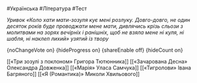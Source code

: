#Українська #Література #Тест

*Уривок «Коло хати мати-зозуля кує мені розлуку. Довго-довго, не один десяток років буде проводжати мене мати, дивлячись крізь сльози з молитвами на зорях вечірніх і ранішніх, щоб не взяла мене ні куля, ні шабля, ні наклеп лихий» узятий із твору*

{noChangeVote on}
{hideProgress on}
{shareEnable off}
{hideCount on}

[[«Три зозулі з поклоном» Григора Тютюнника]]
[[«Зачарована Десна» Олександра Довженка]]
[[«Марія» Уласа Самчука]]
[[«Тигролови» Івана Багряного]]
[[«Я (Романтика)» Миколи Хвильового]]
